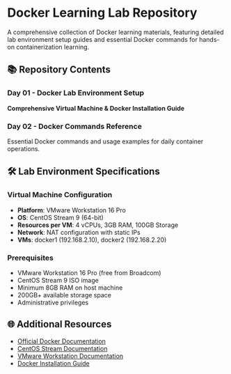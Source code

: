 # Docker Learning Lab Repository

A comprehensive collection of Docker learning materials, featuring detailed lab environment setup guides and essential Docker commands for hands-on containerization learning.

## 📚 Repository Contents

### Day 01 - Docker Lab Environment Setup
**Comprehensive Virtual Machine & Docker Installation Guide**

### Day 02 - Docker Commands Reference
Essential Docker commands and usage examples for daily container operations.

## 🛠️ Lab Environment Specifications

### Virtual Machine Configuration
- **Platform**: VMware Workstation 16 Pro
- **OS**: CentOS Stream 9 (64-bit)
- **Resources per VM**: 4 vCPUs, 3GB RAM, 100GB Storage
- **Network**: NAT configuration with static IPs
- **VMs**: docker1 (192.168.2.10), docker2 (192.168.2.20)

### Prerequisites
- VMware Workstation 16 Pro (free from Broadcom)
- CentOS Stream 9 ISO image
- Minimum 8GB RAM on host machine
- 200GB+ available storage space
- Administrative privileges

## 🌐 Additional Resources

- [Official Docker Documentation](https://docs.docker.com/)
- [CentOS Stream Documentation](https://centos.org/stream/)
- [VMware Workstation Documentation](https://docs.vmware.com/en/VMware-Workstation-Pro/)
- [Docker Installation Guide](https://docs.docker.com/engine/install/centos/)
